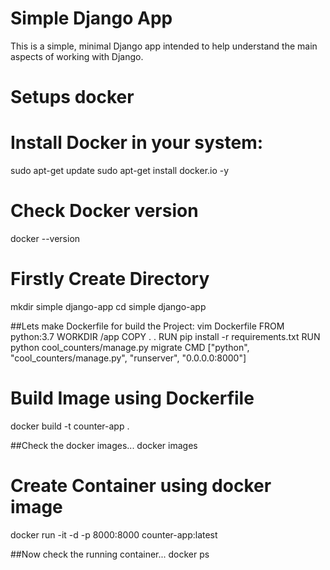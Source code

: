 # Simple Django App
This is a simple, minimal Django app intended to help understand the main aspects of working with Django.


# Setups docker
# Install Docker in your system:
sudo apt-get update 
sudo apt-get install docker.io -y

# Check Docker version 
docker --version

# Firstly Create Directory
mkdir simple django-app
cd simple django-app

##Lets make Dockerfile for build the Project:
vim Dockerfile
FROM python:3.7
WORKDIR /app
COPY . .
RUN pip install -r requirements.txt
RUN python cool_counters/manage.py migrate
CMD ["python", "cool_counters/manage.py", "runserver", "0.0.0.0:8000"]

# Build Image using Dockerfile
docker build -t counter-app .

##Check the docker images...
docker images
 # Create Container using docker image
 docker run -it -d -p 8000:8000 counter-app:latest

 ##Now check the running container...
 docker ps
 





